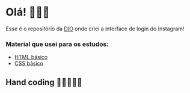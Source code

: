 # Olá!  🙋🏽‍♂️

Esse é o repositório da [DIO](https://dio.me/sign-up?ref=NC5S4Z0I7M) onde criei a interface de login do Instagram! 

### Material que usei para os estudos:

* [HTML básico](https://www.w3schools.com/html/)
* [CSS básico](https://developer.mozilla.org/pt-BR/docs/Web/CSS)

## Hand coding 👨🏽‍💻✍🏽
